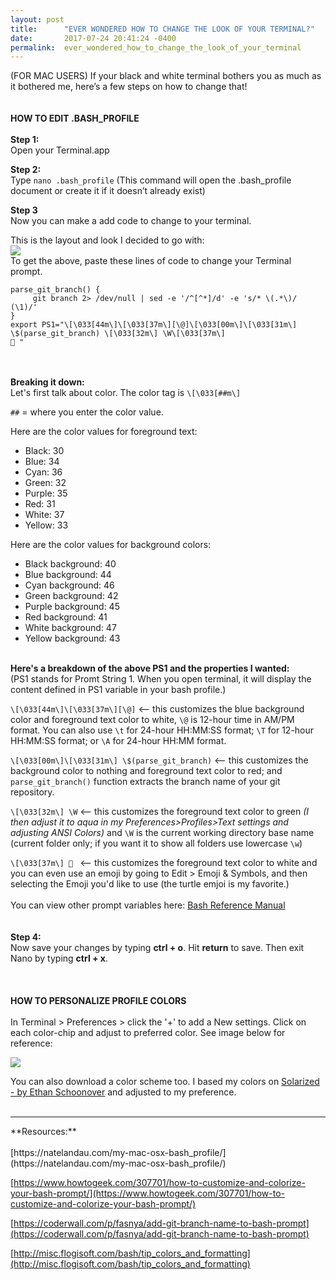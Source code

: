 ```yaml
---
layout: post
title:      "EVER WONDERED HOW TO CHANGE THE LOOK OF YOUR TERMINAL?"
date:       2017-07-24 20:41:24 -0400
permalink:  ever_wondered_how_to_change_the_look_of_your_terminal
---
```


(FOR MAC USERS) 
If your black and white terminal bothers you as much as it bothered me, here’s a few steps on how to change that!
<br><br><br>
**HOW TO EDIT .BASH_PROFILE**<br><br>
 **Step 1:** <br>
Open your Terminal.app 


**Step 2:**<Br>
Type `nano .bash_profile` (This command will open the .bash_profile document or create it if it doesn’t already exist) 


**Step 3**<br>
Now you can make a add code to change to your terminal.

This is the layout and look I decided to go with: <br>
![](http://i.imgur.com/dMdazri.png)
<br>
To get the above, paste these lines of code to change your Terminal prompt. 
```
parse_git_branch() {
     git branch 2> /dev/null | sed -e '/^[^*]/d' -e 's/* \(.*\)/ (\1)/'
}
export PS1="\[\033[44m\]\[\033[37m\][\@]\[\033[00m\]\[\033[31m\] \$(parse_git_branch) \[\033[32m\] \W\[\033[37m\]
🐢 "
```
<br><br>
**Breaking it down:**<Br>
Let's first talk about color. The color tag is `\[\033[##m\]`

`##` = where you enter the color value. 

Here are the color values for foreground text:
* Black: 30
* Blue: 34
* Cyan: 36
* Green: 32
* Purple: 35
* Red: 31
* White: 37
* Yellow: 33

Here are the color values for background colors:
* Black background: 40
* Blue background: 44
* Cyan background: 46
* Green background: 42
* Purple background: 45
* Red background: 41
* White background: 47
* Yellow background: 43
<br><br>

**Here's a breakdown of the above PS1 and the properties I wanted:**<br>
(PS1 stands for Promt String 1. When you open terminal, it will display the content defined in PS1 variable in your bash profile.)  

`\[\033[44m\]\[\033[37m\][\@]`   <-- this customizes the blue background color and foreground text color to white,  `\@` is 12-hour time in AM/PM format. You can also use `\t` for 24-hour HH:MM:SS format; `\T` for 12-hour HH:MM:SS format; or `\A` for 24-hour HH:MM format.

`\[\033[00m\]\[\033[31m\] \$(parse_git_branch)`  <-- this customizes the background color to nothing and foreground text color to red; and `parse_git_branch()` function extracts the branch name of your git repository.

`\[\033[32m\] \W`  <-- this customizes the foreground text color to green *(I then adjust it to aqua in my Preferences>Profiles>Text settings and adjusting ANSI Colors)* and `\W` is the current working directory base name (current folder only; if you want it to show all folders use lowercase  `\w`)  

`\[\033[37m\] 🐢 `  <-- this customizes the foreground text color to white and you can even use an emoji by going to Edit > Emoji & Symbols, and then selecting the Emoji you'd like to use (the turtle emjoi is my favorite.) 
<br><br>
You can view other prompt variables here: [Bash Reference Manual](https://www.gnu.org/software/bash/manual/bashref.html#Controlling-the-Prompt)
<br><br><br>
**Step 4:**<br>
Now save your changes by typing **ctrl + o**.  Hit **return** to save.  Then exit Nano by typing **ctrl + x**.
<br><br><br><br>
**HOW TO PERSONALIZE PROFILE COLORS**<br><br>
In Terminal > Preferences > click the '+' to add a New settings.
Click on each color-chip and adjust to preferred color. See image below for reference:

![](http://i.imgur.com/PRKdrla.png)

You can also download a color scheme too. I based my colors on [Solarized - by Ethan Schoonover](http://ethanschoonover.com/solarized) and adjusted to my preference.
<br><br>
<hr />
**Resources:**<br><br>
[https://natelandau.com/my-mac-osx-bash_profile/](https://natelandau.com/my-mac-osx-bash_profile/)

[https://www.howtogeek.com/307701/how-to-customize-and-colorize-your-bash-prompt/](https://www.howtogeek.com/307701/how-to-customize-and-colorize-your-bash-prompt/)

[https://coderwall.com/p/fasnya/add-git-branch-name-to-bash-prompt](https://coderwall.com/p/fasnya/add-git-branch-name-to-bash-prompt)

[http://misc.flogisoft.com/bash/tip_colors_and_formatting](http://misc.flogisoft.com/bash/tip_colors_and_formatting)




